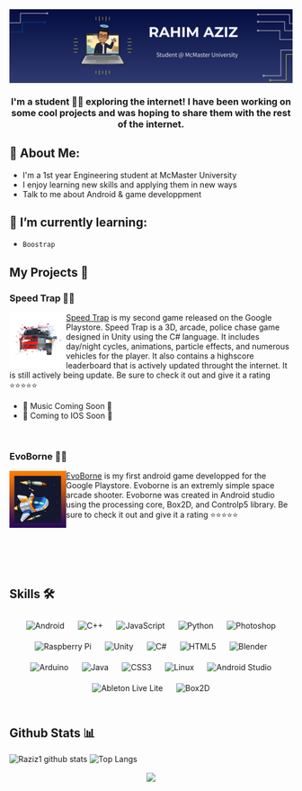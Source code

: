 <div align="center">
<img src="https://github.com/Raziz1/Raziz1/blob/main/icon/GitHub%20Banner%20(1).png? raw=true" align="center" width=100% height=50% />
</div> 

### <div align="center">I'm a student 👨‍🎓 exploring the internet! I have been working on some cool projects and was hoping to share them with the rest of the internet.

</div>  
  
## 👋 About Me:
 - I'm a 1st year Engineering student at McMaster University
 - I enjoy learning new skills and applying them in new ways
 - Talk to me about Android & game developpment

## 🚀 I’m currently learning:
- ``Boostrap``
  
## My Projects 📁 
### Speed Trap 🚗🚓
<p> 
    <img width=20% height=20% align='Left' src="https://github.com/Raziz1/Raziz1/blob/main/icon/Logo 3.png? raw=true">
</p> 

[Speed Trap](https://play.google.com/store/apps/details?id=com.DefaultCompany.SpeedTrap) is my second game released on the Google Playstore. Speed Trap is a 3D, arcade, police chase game designed in Unity using the C# language. It includes day/night cycles, animations, particle effects, and numerous vehicles for the player. It also contains a highscore leaderboard that is actively updated throught the internet. It is still actively being update. Be sure to check it out and give it a rating ⭐⭐⭐⭐⭐
* 🎵 Music Coming Soon 🎵
* 🍎 Coming to IOS Soon 🍎

<br />

### EvoBorne 🚀🌠
<p> 
  <img width=20% height=20% align='Left' src="https://github.com/Raziz1/Raziz1/blob/main/icon/Icon.png? raw=true">
</p>

[EvoBorne](https://play.google.com/store/apps/details?id=processing.test.spaceship_game) is my first android game developped for the Google Playstore. Evoborne is an extremly simple space arcade shooter. Evoborne was created in Android studio using the processing core, Box2D, and Controlp5 library. Be sure to check it out and give it a rating ⭐⭐⭐⭐⭐

<br />
<br />
<br />
<br />

## Skills 🛠  

<div align="center">  
<img style="margin: 10px" src="https://profilinator.rishav.dev/skills-assets/android-original-wordmark.svg" alt="Android" height="50" />  
<img style="margin: 10px" src="https://profilinator.rishav.dev/skills-assets/cplusplus-original.svg" alt="C++" height="50" />  
<img style="margin: 10px" src="https://profilinator.rishav.dev/skills-assets/javascript-original.svg" alt="JavaScript" height="50" />  
<img style="margin: 10px" src="https://profilinator.rishav.dev/skills-assets/python-original.svg" alt="Python" height="50" />  
<img style="margin: 10px" src="https://profilinator.rishav.dev/skills-assets/photoshop-plain.svg" alt="Photoshop" height="50" />  
<img style="margin: 10px" src="https://profilinator.rishav.dev/skills-assets/raspberrypi.png" alt="Raspberry Pi" height="50" />  
<img style="margin: 10px" src="https://profilinator.rishav.dev/skills-assets/unity.png" alt="Unity" height="50" />  
<img style="margin: 10px" src="https://profilinator.rishav.dev/skills-assets/csharp-original.svg" alt="C#" height="50" />  
<img style="margin: 10px" src="https://profilinator.rishav.dev/skills-assets/html5-original-wordmark.svg" alt="HTML5" height="50" />  
<img style="margin: 10px" src="https://profilinator.rishav.dev/skills-assets/blender_community_badge_white.svg" alt="Blender" height="50" />  
<img style="margin: 10px" src="https://profilinator.rishav.dev/skills-assets/arduino.png" alt="Arduino" height="50" />  
<img style="margin: 10px" src="https://profilinator.rishav.dev/skills-assets/java-original-wordmark.svg" alt="Java" height="50" />  
<img style="margin: 10px" src="https://profilinator.rishav.dev/skills-assets/css3-original-wordmark.svg" alt="CSS3" height="50" />  
<img style="margin: 10px" src="https://profilinator.rishav.dev/skills-assets/linux-original.svg" alt="Linux" height="50" />  
<img style="margin: 10px" src="https://2.bp.blogspot.com/-tzm1twY_ENM/XlCRuI0ZkRI/AAAAAAAAOso/BmNOUANXWxwc5vwslNw3WpjrDlgs9PuwQCLcBGAsYHQ/s1600/pasted%2Bimage%2B0.png" alt="Android Studio" height="50" />
<img style="margin: 10px" src="https://i.redd.it/meg6nawssnb01.jpg" alt="Ableton Live Lite" height="50" />
<img style="margin: 10px" src="https://upload.wikimedia.org/wikipedia/commons/thumb/9/95/Box2D_logo.svg/1200px-Box2D_logo.svg.png" alt="Box2D" height="50" />  
</div>


<br/>  

## Github Stats 📊 

![Raziz1 github stats](https://github-readme-stats.vercel.app/api?username=Raziz1&theme=blue-green)
![Top Langs](https://github-readme-stats.vercel.app/api/top-langs/?username=Raziz1&layout=compact&langs_count=8&theme=blue-green)

<div align="center">
<img src="https://komarev.com/ghpvc/?username=Raziz1&&style=plastic" align="center" />
</div>  


<!--
**Raziz1/Raziz1** is a ✨ _special_ ✨ repository because its `README.md` (this file) appears on your GitHub profile.

Here are some ideas to get you started:

- 🔭 I’m currently working on ...
- 🌱 I’m currently learning ...
- 👯 I’m looking to collaborate on ...
- 🤔 I’m looking for help with ...
- 💬 Ask me about ...
- 📫 How to reach me: ...
- 😄 Pronouns: ...
- ⚡ Fun fact: ...
-->

